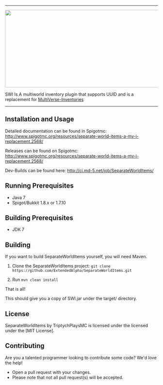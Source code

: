 <hr>
<img alt="" src="http://i.imgur.com/O127GFd.png" style="width: 982px; height: 255px;" />

SWI Is A multiworld inventory plugin that supports UUID and is a replacement for <a href="http://dev.bukkit.org/bukkit-plugins/multiverse-inventories/" target="_blank">MultiVerse-Inventories</a>
<hr>

## Installation and Usage

Detailed documentation can be found in Spigotmc: http://www.spigotmc.org/resources/separate-world-items-a-mv-i-replacement.2568/

Releases can be found on Spigotmc: http://www.spigotmc.org/resources/separate-world-items-a-mv-i-replacement.2568/

Dev-Builds can be found here: http://ci.md-5.net/job/SeparateWorldItems/

## Running Prerequisites
* Java 7
* Spigot/Bukkit 1.8.x or 1.7.10

## Building Prerequisites
* JDK 7

## Building

If you want to build SeparateWorldItems yourself, you will need Maven.

1) Clone the SeparateWorldItems project: ```git clone https://github.com/ExtendedAlpha/SeparateWorldItems.git```

2) Run ```mvn clean install```

That is all!

This should give you a copy of SWI.jar under the target/ directory.

## License

SeparateWorldItems by TriptychPlaysMC is licensed under the licensed under the [MIT License].

## Contributing
Are you a talented programmer looking to contribute some code? We'd love the help!
* Open a pull request with your changes.
* Please note that not all pull request(s) will be accepted.
